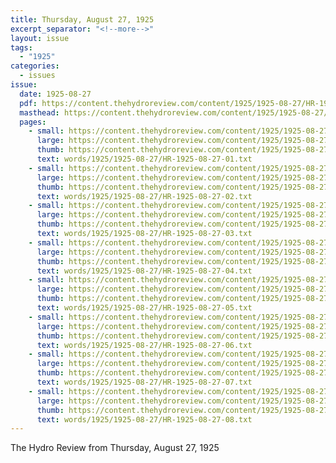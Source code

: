 ```yaml
---
title: Thursday, August 27, 1925
excerpt_separator: "<!--more-->"
layout: issue
tags:
  - "1925"
categories:
  - issues
issue:
  date: 1925-08-27
  pdf: https://content.thehydroreview.com/content/1925/1925-08-27/HR-1925-08-27.pdf
  masthead: https://content.thehydroreview.com/content/1925/1925-08-27/masthead/HR-1925-08-27.jpg
  pages:
    - small: https://content.thehydroreview.com/content/1925/1925-08-27/small/HR-1925-08-27-01.jpg
      large: https://content.thehydroreview.com/content/1925/1925-08-27/large/HR-1925-08-27-01.jpg
      thumb: https://content.thehydroreview.com/content/1925/1925-08-27/thumbnails/HR-1925-08-27-01.jpg
      text: words/1925/1925-08-27/HR-1925-08-27-01.txt
    - small: https://content.thehydroreview.com/content/1925/1925-08-27/small/HR-1925-08-27-02.jpg
      large: https://content.thehydroreview.com/content/1925/1925-08-27/large/HR-1925-08-27-02.jpg
      thumb: https://content.thehydroreview.com/content/1925/1925-08-27/thumbnails/HR-1925-08-27-02.jpg
      text: words/1925/1925-08-27/HR-1925-08-27-02.txt
    - small: https://content.thehydroreview.com/content/1925/1925-08-27/small/HR-1925-08-27-03.jpg
      large: https://content.thehydroreview.com/content/1925/1925-08-27/large/HR-1925-08-27-03.jpg
      thumb: https://content.thehydroreview.com/content/1925/1925-08-27/thumbnails/HR-1925-08-27-03.jpg
      text: words/1925/1925-08-27/HR-1925-08-27-03.txt
    - small: https://content.thehydroreview.com/content/1925/1925-08-27/small/HR-1925-08-27-04.jpg
      large: https://content.thehydroreview.com/content/1925/1925-08-27/large/HR-1925-08-27-04.jpg
      thumb: https://content.thehydroreview.com/content/1925/1925-08-27/thumbnails/HR-1925-08-27-04.jpg
      text: words/1925/1925-08-27/HR-1925-08-27-04.txt
    - small: https://content.thehydroreview.com/content/1925/1925-08-27/small/HR-1925-08-27-05.jpg
      large: https://content.thehydroreview.com/content/1925/1925-08-27/large/HR-1925-08-27-05.jpg
      thumb: https://content.thehydroreview.com/content/1925/1925-08-27/thumbnails/HR-1925-08-27-05.jpg
      text: words/1925/1925-08-27/HR-1925-08-27-05.txt
    - small: https://content.thehydroreview.com/content/1925/1925-08-27/small/HR-1925-08-27-06.jpg
      large: https://content.thehydroreview.com/content/1925/1925-08-27/large/HR-1925-08-27-06.jpg
      thumb: https://content.thehydroreview.com/content/1925/1925-08-27/thumbnails/HR-1925-08-27-06.jpg
      text: words/1925/1925-08-27/HR-1925-08-27-06.txt
    - small: https://content.thehydroreview.com/content/1925/1925-08-27/small/HR-1925-08-27-07.jpg
      large: https://content.thehydroreview.com/content/1925/1925-08-27/large/HR-1925-08-27-07.jpg
      thumb: https://content.thehydroreview.com/content/1925/1925-08-27/thumbnails/HR-1925-08-27-07.jpg
      text: words/1925/1925-08-27/HR-1925-08-27-07.txt
    - small: https://content.thehydroreview.com/content/1925/1925-08-27/small/HR-1925-08-27-08.jpg
      large: https://content.thehydroreview.com/content/1925/1925-08-27/large/HR-1925-08-27-08.jpg
      thumb: https://content.thehydroreview.com/content/1925/1925-08-27/thumbnails/HR-1925-08-27-08.jpg
      text: words/1925/1925-08-27/HR-1925-08-27-08.txt
---
```


The Hydro Review from Thursday, August 27, 1925

<!--more-->

